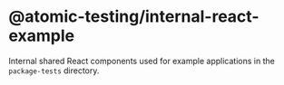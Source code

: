 # @atomic-testing/internal-react-example

Internal shared React components used for example applications in the
`package-tests` directory.
